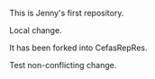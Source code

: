 This is Jenny's first repository.

Local change.

It has been forked into CefasRepRes.

Test non-conflicting change.
